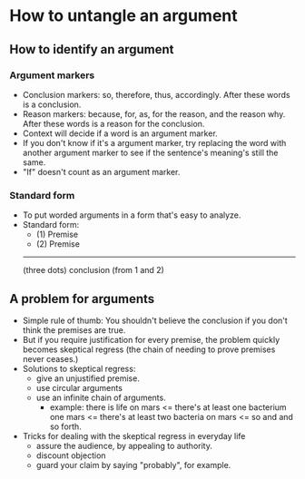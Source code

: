 # How to untangle an argument
## How to identify an argument
### Argument markers
- Conclusion markers: so, therefore, thus, accordingly. After these words is a conclusion.
- Reason markers: because, for, as, for the reason, and the reason why. After these words is a reason for the conclusion.
- Context will decide if a word is an argument marker.
- If you don't know if it's a argument marker, try replacing the word with another argument marker to see if the sentence's meaning's still the same.
- "If" doesn't count as an argument marker.
### Standard form
- To put worded arguments in a form that's easy to analyze.
- Standard form:
	- (1) Premise
	- (2) Premise
	_______________________
	(three dots) conclusion (from 1 and 2)
## A problem for arguments
- Simple rule of thumb: You shouldn't believe the conclusion if you don't think the premises are true.
- But if you require justification for every premise, the problem quickly becomes skeptical regress (the chain of needing to prove premises never ceases.)
- Solutions to skeptical regress:
	- give an unjustified premise.
	- use circular arguments
	- use an infinite chain of arguments.
		- example: there is life on mars <= there's at least one bacterium one mars <= there's at least two bacteria on mars <= so and and so forth.
- Tricks for dealing with the skeptical regress in everyday life
	- assure the audience, by appealing to authority.
	- discount objection
	- guard your claim by saying "probably", for example.

